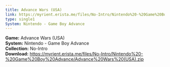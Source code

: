 ```yaml
---
title: Advance Wars (USA)
link: https://myrient.erista.me/files/No-Intro/Nintendo%20-%20Game%20Boy%20Advance/Advance%20Wars%20(USA).zip
type: single1
System: Nintendo - Game Boy Advance
---
```

<b>Game:</b> Advance Wars (USA)<br>
<b>System:</b> Nintendo - Game Boy Advance<br>
<b>Collection:</b> No-Intro<br>
<b>Download:</b> https://myrient.erista.me/files/No-Intro/Nintendo%20-%20Game%20Boy%20Advance/Advance%20Wars%20(USA).zip